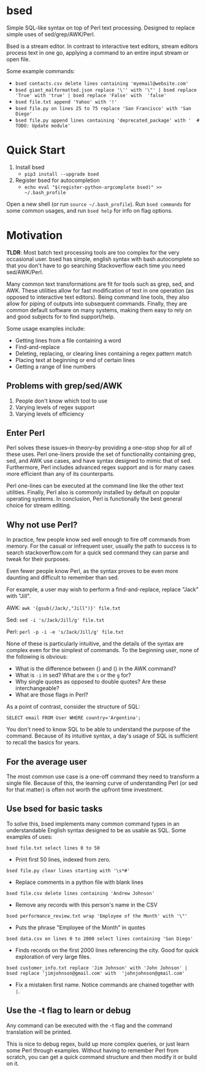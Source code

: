 # bsed
Simple SQL-like syntax on top of Perl text processing. Designed to replace simple uses of sed/grep/AWK/Perl.


Bsed is a stream editor. In contrast to interactive text editors, stream editors process text in one go,
applying a command to an entire input stream or open file. 

Some example commands:

- `bsed contacts.csv delete lines containing 'myemail@website.com'`
- `bsed giant_malformatted.json replace '\'' with '\"' | bsed replace 'True' with 'true' | bsed replace 'False' with 
'false'` 
- `bsed file.txt append 'Yahoo' with '!'`
- `bsed file.py on lines 25 to 75 replace 'San Francisco' with 'San Diego'`
- `bsed file.py append lines containing 'deprecated_package' with '  # TODO: Update module'`

# Quick Start

1. Install bsed
    - `pip3 install --upgrade bsed`
2. Register bsed for autocompletion
    - `echo eval "$(register-python-argcomplete bsed)" >> ~/.bash_profile`

Open a new shell (or run `source ~/.bash_profile`). 
Run `bsed commands` for some common usages, and run `bsed help` for 
info on flag options.


# Motivation

**TLDR**: Most batch text processing tools are too complex for the very occasional user. bsed has simple, english 
syntax with bash autocomplete so that you don't have to go searching Stackoverflow each time you need sed/AWK/Perl.

Many common text transformations are fit for tools such as grep, sed, and AWK. These utilities allow for fast 
modification of text in one operation (as opposed to interactive text editors). Being command line tools, they also 
allow for piping of outputs into subsequent commands. Finally, they are common default software on many systems, 
making them easy to rely on and good subjects for to find support/help.
 
 Some usage examples include:
  - Getting lines from a file containing a word
  - Find-and-replace
  - Deleting, replacing, or clearing lines containing a regex pattern match
  - Placing text at beginning or end of certain lines
  - Getting a range of line numbers

## Problems with grep/sed/AWK

1. People don't know which tool to use
2. Varying levels of regex support
3. Varying levels of efficiency

## Enter Perl

Perl solves these issues–in theory–by providing a one-stop shop for all of these uses. 
Perl one-liners provide the set of functionality containing grep, sed, and AWK use cases, and have syntax designed to
 mimic that of sed. Furthermore, Perl includes advanced regex support and is for many cases more efficient than any of 
 its counterparts. 

Perl one-lines can be executed at the command line like the other text utilities. Finally, Perl also is commonly 
installed by default on popular operating systems. In conclusion, Perl is functionally the best general choice for 
stream editing.

## Why not use Perl?

In practice, few people know sed well enough to fire off commands from memory. For the casual or infrequent user, 
usually the path to success is to search stackoverflow.com for a quick sed command they can parse and tweak for their purposes. 

Even fewer people know Perl, as the syntax proves to be even more daunting and difficult to remember than sed. 

For example, a user may wish to perform a find-and-replace, replace "Jack" with "Jill".

AWK: `awk '{gsub(/Jack/,"Jill")}' file.txt`

Sed: `sed -i 's/Jack/Jill/g' file.txt`

Perl: `perl -p -i -e 's/Jack/Jill/g' file.txt` 

None of these is particularly intuitive, and the details of the syntax are complex even for the simplest of commands. To the beginning user, none of the following is obvious:

- What is the difference between {} and () in the AWK command?
- What is `-i` in sed? What are the `s` or the `g` for? 
- Why single quotes as opposed to double quotes? Are these interchangeable?
- What are those flags in Perl?

As a point of contrast, consider the structure of SQL:

`SELECT email FROM User WHERE country='Argentina';`

You don't need to know SQL to be able to understand the purpose of the command. Because of its intuitive syntax, a day's usage of SQL is sufficient to recall the basics for years.

## For the average user

The most common use case is a one-off command they need to transform a single file. Because of this, the learning 
curve of understanding Perl (or sed for that matter) is often not worth the upfront time investment.

## Use bsed for basic tasks

To solve this, bsed implements many common command types in an understandable English syntax designed to be as usable
 as SQL. Some examples of uses:
 
 `bsed file.txt select lines 0 to 50`
 
 - Print first 50 lines, indexed from zero.
 
 `bsed file.py clear lines starting with '\s*#'`
 
 - Replace comments in a python file with blank lines
 
 `bsed file.csv delete lines containing 'Andrew Johnson'` 
 
 - Remove any records with this person's name in the CSV
 
 `bsed performance_review.txt wrap 'Employee of the Month' with '\"'`
 
 - Puts the phrase "Employee of the Month" in quotes
 
 `bsed data.csv on lines 0 to 2000 select lines containing 'San Diego'`
 
 - Finds records on the first 2000 lines referencing the city. Good for quick exploration of very large files.
 
 `bsed customer_info.txt replace 'Jim Johnson' with 'John Johnson' | bsed replace 'jimjohnson@gmail.com' with 
 'johnjohnson@gmail.com'`
 
 - Fix a mistaken first name. Notice commands are chained together with `|`.
 
 ## Use the -t flag to learn or debug
 
 Any command can be executed with the -t flag and the command translation will be printed. 
 
 This is nice to debug 
 regex, build up  more complex queries, or just learn some Perl through examples. Without having to remember Perl from 
 scratch, you can get a quick command structure and then modify it or build on it. 
 
